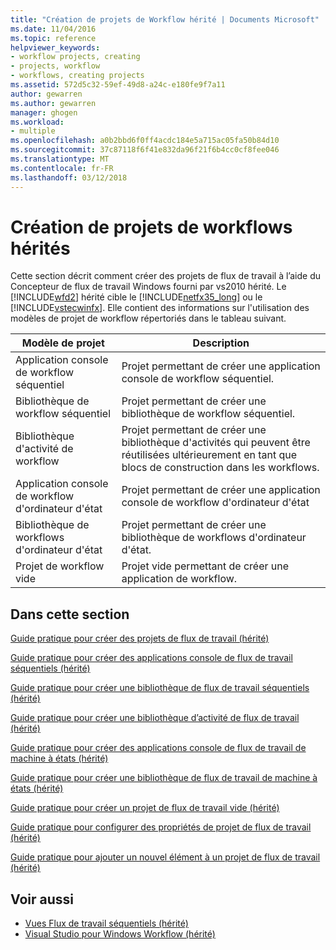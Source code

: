 ```yaml
---
title: "Création de projets de Workflow hérité | Documents Microsoft"
ms.date: 11/04/2016
ms.topic: reference
helpviewer_keywords:
- workflow projects, creating
- projects, workflow
- workflows, creating projects
ms.assetid: 572d5c32-59ef-49d8-a24c-e180fe9f7a11
author: gewarren
ms.author: gewarren
manager: ghogen
ms.workload:
- multiple
ms.openlocfilehash: a0b2bbd6f0ff4acdc184e5a715ac05fa50b84d10
ms.sourcegitcommit: 37c87118f6f41e832da96f21f6b4cc0cf8fee046
ms.translationtype: MT
ms.contentlocale: fr-FR
ms.lasthandoff: 03/12/2018
---
```

# <a name="creating-legacy-workflow-projects"></a>Création de projets de workflows hérités
Cette section décrit comment créer des projets de flux de travail à l’aide du Concepteur de flux de travail Windows fourni par vs2010 hérité. Le [!INCLUDE[wfd2](../workflow-designer/includes/wfd2_md.md)] hérité cible le [!INCLUDE[netfx35_long](../workflow-designer/includes/netfx35_long_md.md)] ou le [!INCLUDE[vstecwinfx](../workflow-designer/includes/vstecwinfx_md.md)]. Elle contient des informations sur l'utilisation des modèles de projet de workflow répertoriés dans le tableau suivant.

|Modèle de projet|Description|
|----------------------|-----------------|
|Application console de workflow séquentiel|Projet permettant de créer une application console de workflow séquentiel.|
|Bibliothèque de workflow séquentiel|Projet permettant de créer une bibliothèque de workflow séquentiel.|
|Bibliothèque d'activité de workflow|Projet permettant de créer une bibliothèque d'activités qui peuvent être réutilisées ultérieurement en tant que blocs de construction dans les workflows.|
|Application console de workflow d'ordinateur d'état|Projet permettant de créer une application console de workflow d'ordinateur d'état|
|Bibliothèque de workflows d'ordinateur d'état|Projet permettant de créer une bibliothèque de workflows d'ordinateur d'état.|
|Projet de workflow vide|Projet vide permettant de créer une application de workflow.|

## <a name="in-this-section"></a>Dans cette section
 [Guide pratique pour créer des projets de flux de travail (hérité)](../workflow-designer/how-to-create-workflow-projects-legacy.md)

 [Guide pratique pour créer des applications console de flux de travail séquentiels (hérité)](../workflow-designer/how-to-create-sequential-workflow-console-applications-legacy.md)

 [Guide pratique pour créer une bibliothèque de flux de travail séquentiels (hérité)](../workflow-designer/how-to-create-a-sequential-workflow-library-legacy.md)

 [Guide pratique pour créer une bibliothèque d’activité de flux de travail (hérité)](../workflow-designer/how-to-create-a-workflow-activity-library-legacy.md)

 [Guide pratique pour créer des applications console de flux de travail de machine à états (hérité)](../workflow-designer/how-to-create-state-machine-workflow-console-applications-legacy.md)

 [Guide pratique pour créer une bibliothèque de flux de travail de machine à états (hérité)](../workflow-designer/how-to-create-a-state-machine-workflow-library-legacy.md)

 [Guide pratique pour créer un projet de flux de travail vide (hérité)](../workflow-designer/how-to-create-an-empty-workflow-project-legacy.md)

 [Guide pratique pour configurer des propriétés de projet de flux de travail (hérité)](../workflow-designer/how-to-configure-workflow-project-properties-legacy.md)

 [Guide pratique pour ajouter un nouvel élément à un projet de flux de travail (hérité)](../workflow-designer/how-to-add-a-new-item-to-a-workflow-project-legacy.md)

## <a name="see-also"></a>Voir aussi

- [Vues Flux de travail séquentiels (hérité)](../workflow-designer/sequential-workflow-views-legacy.md)
- [Visual Studio pour Windows Workflow (hérité)](../workflow-designer/visual-studio-workflow-windows-legacy.md)